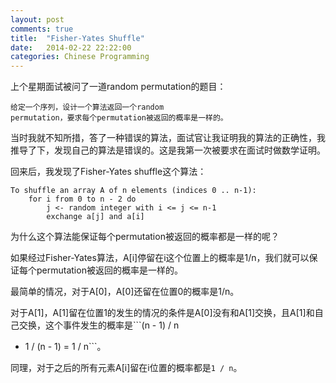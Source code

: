 ```yaml
---
layout: post
comments: true
title:  "Fisher-Yates Shuffle"
date:   2014-02-22 22:22:00
categories: Chinese Programming
---
```


上个星期面试被问了一道random permutation的题目：

```
给定一个序列，设计一个算法返回一个random
permutation，要求每个permutation被返回的概率是一样的。
```

当时我就不知所措，答了一种错误的算法，面试官让我证明我的算法的正确性，我推导了下，发现自己的算法是错误的。这是我第一次被要求在面试时做数学证明。

回来后，我发现了Fisher-Yates shuffle这个算法：

```
To shuffle an array A of n elements (indices 0 .. n-1):
    for i from 0 to n - 2 do
        j <- random integer with i <= j <= n-1
        exchange a[j] and a[i]
```

为什么这个算法能保证每个permutation被返回的概率都是一样的呢？

如果经过Fisher-Yates算法，A[i]停留在i这个位置上的概率是1/n，我们就可以保证每个permutation被返回的概率是一样的。

最简单的情况，对于A[0]，A[0]还留在位置0的概率是1/n。

对于A[1]，A[1]留在位置1的发生的情况的条件是A[0]没有和A[1]交换，且A[1]和自己交换，这个事件发生的概率是```(n - 1) / n
* 1 / (n - 1) = 1 / n```。

同理，对于之后的所有元素A[i]留在i位置的概率都是```1 / n```。
